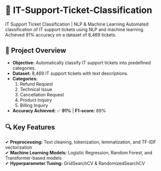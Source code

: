 # 📌 IT-Support-Ticket-Classification
IT Support Ticket Classification | NLP &amp; Machine Learning Automated classification of IT support tickets using NLP and machine learning. Achieved 91% accuracy on a dataset of 8,469 tickets.

## 🚀 **Project Overview**  

- **Objective:** Automatically classify IT support tickets into predefined categories.  
- **Dataset:** 8,469 IT support tickets with text descriptions.  
- **Categories:**  
  1. Refund Request  
  2. Technical Issue  
  3. Cancellation Request  
  4. Product Inquiry  
  5. Billing Inquiry  
- **Accuracy Achieved:** ✅ **91%** | **F1-score:** 89%  

## 🔍 **Key Features**  

✔ **Preprocessing:** Text cleaning, tokenization, lemmatization, and TF-IDF vectorization  
✔ **Machine Learning Models:** Logistic Regression, Random Forest, and Transformer-based models  
✔ **Hyperparameter Tuning:** GridSearchCV & RandomizedSearchCV  
